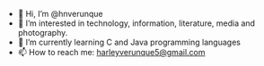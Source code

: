 - 👋 Hi, I’m @hnverunque
- 👀 I’m interested in technology, information, literature, media and photography.
- 🌱 I’m currently learning C and Java programming languages
- 📫 How to reach me: harleyverunque5@gmail.com

<!---
hnverunque/hnverunque is a ✨ special ✨ repository because its `README.md` (this file) appears on your GitHub profile.
You can click the Preview link to take a look at your changes.
--->
